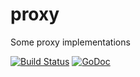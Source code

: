 # proxy
Some proxy implementations

[![Build Status](https://travis-ci.org/tecnoporto/speedtest.svg?branch=master)](https://travis-ci.org/tecnoporto/speedtest)
[![GoDoc](https://godoc.org/github.com/tecnoporto/proxy?status.svg)](https://godoc.org/github.com/tecnoporto/proxy)
